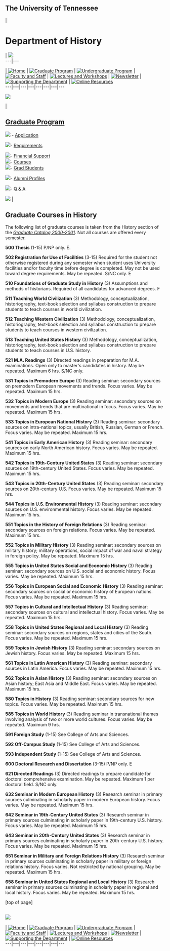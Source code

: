 **The University of Tennessee**  
---  
  
|

# Department of History

| ![](images/top-image.jpg)  
---|---  
  
| [![Home](images/home.gif)](default.html) | [![Graduate
Program](images/grad.gif)](graduate.htm) | [![Undergraduate
Program](images/undrgrad.gif)](undergrad.htm) | [![Faculty and
Staff](images/faculty.gif)](faculty.htm) | [![Lectures and
Workshops](images/lectures.gif)](lectures.htm) |
[![Newsletter](images/newslet.gif)](newslet.htm) | [![Supporting the
Department](images/support.gif)](support.htm) | [![Online
Resources](images/online.gif)](online.htm)  
---|---|---|---|---|---|---|---  
  
![](images/spacer.gif)  
  
|

[Graduate Program](graduate.htm)  
---  
  
![](images/spacer.gif) \- [Application](g-app.htm)  
  
![](images/spacer.gif)\- [Requirements](g-requir.htm)  
  
![](images/spacer.gif)\- [Financial Support](g-financ.htm)  
![](images/spacer.gif)\- [Courses](g-course.htm)  
![](images/spacer.gif)\- [Grad Students](g-students.htm)  
  
![](images/spacer.gif)\- [Alumni Profiles](g-alumni.htm)  
  
![](images/spacer.gif)\- [Q & A](g-questn.htm)  
  


  ![](images/1p-trans.gif) |

## Graduate Courses in History

The following list of graduate courses is taken from the History section of
the  _[Graduate Catalog 2000-2001](http://web.utk.edu/~gsinfo/toc.htm)_. Not
all courses are offered every semester.

**500 Thesis** (1-15) P/NP only. E.

**502 Registration for Use of Facilities** (3-15) Required for the student not
otherwise registered during any semester when student uses University
facilities and/or faculty time before degree is completed. May not be used
toward degree requirements. May be repeated. S/NC only. E

**510 Foundations of Graduate Study in History** (3) Assumptions and methods
of historians. Required of all candidates for advanced degrees. F

**511 Teaching World Civilization** (3) Methodology, conceptualization,
historiography, text-book selection and syllabus construction to prepare
students to teach courses in world civilization.

**512 Teaching Western Civilization** (3) Methodology, conceptualization,
historiography, text-book selection and syllabus construction to prepare
students to teach courses in western civilization.

**513 Teaching United States History** (3) Methodology, conceptualization,
historiography, text-book selection and syllabus construction to prepare
students to teach courses in U.S. history.

**521 M.A. Readings** (3) Directed readings in preparation for M.A.
examinations. Open only to master's candidates in history. May be repeated.
Maximum 6 hrs. S/NC only.

**531 Topics in Premodern Europe** (3) Reading seminar: secondary sources on
premodern European movements and trends. Focus varies. May be repeated.
Maximum 15 hrs.

**532 Topics in Modern Europe** (3) Reading seminar: secondary sources on
movements and trends that are multinational in focus. Focus varies. May be
repeated. Maximum 15 hrs.

**533 Topics in European National History** (3) Reading seminar: secondary
sources on intra-national topics, usually British, Russian, German or French.
Focus varies. May be repeated. Maximum 15 hrs.

**541 Topics in Early American History** (3) Reading seminar: secondary
sources on early North American history. Focus varies. May be repeated.
Maximum 15 hrs.

**542 Topics in 19th-Century United States** (3) Reading seminar: secondary
sources on 19th-century United States. Focus varies. May be repeated. Maximum
15 hrs.

**543 Topics in 20th-Century United States** (3) Reading seminar: secondary
sources on 20th-century U.S. Focus varies. May be repeated. Maximum 15 hrs.

**544 Topics in U.S. Environmental History** (3) Reading seminar: secondary
sources on U.S. environmental history. Focus varies. May be repeated. Maximum
15 hrs.

**551 Topics in the History of Foreign Relations** (3) Reading seminar:
secondary sources on foreign relations. Focus varies. May be repeated. Maximum
15 hrs.

**552 Topics in Military History** (3) Reading seminar: secondary sources on
military history; military operations, social impact of war and naval strategy
in foreign policy. May be repeated. Maximum 15 hrs.

**555 Topics in United States Social and Economic History** (3) Reading
seminar: secondary sources on U.S. social and economic history. Focus varies.
May be repeated. Maximum 15 hrs.

**556 Topics in European Social and Economic History** (3) Reading seminar:
secondary sources on social or economic history of European nations. Focus
varies. May be repeated. Maximum 15 hrs.

**557 Topics in Cultural and Intellectual History** (3) Reading seminar:
secondary sources on cultural and intellectual history. Focus varies. May be
repeated. Maximum 15 hrs.

**558 Topics in United States Regional and Local History** (3) Reading
seminar: secondary sources on regions, states and cities of the South. Focus
varies. May be repeated. Maximum 15 hrs.

**559 Topics in Jewish History** (3) Reading seminar: secondary sources on
Jewish history. Focus varies. May be repeated. Maximum 15 hrs.

**561 Topics in Latin American History** (3) Reading seminar: secondary
sources in Latin America. Focus varies. May be repeated. Maximum 15 hrs.

**562 Topics in Asian History** (3) Reading seminar: secondary sources on
Asian history; East Asia and Middle East. Focus varies. May be repeated.
Maximum 15 hrs.

**580 Topics in History** (3) Reading seminar: secondary sources for new
topics. Focus varies. May be repeated. Maximum 15 hrs.

**585 Topics in World History** (3) Reading seminar in transnational themes
involving analysis of two or more world cultures. Focus varies. May be
repeated. Maximum 9 hrs.

**591 Foreign Study** (1-15) See College of Arts and Sciences.

**592 Off-Campus Study** (1-15) See College of Arts and Sciences.

**593 Independent Study** (1-15) See College of Arts and Sciences.

**600 Doctoral Research and Dissertation** (3-15) P/NP only. E

**621 Directed Readings** (3) Directed readings to prepare candidate for
doctoral comprehensive examination. May be repeated. Maximum 1 per doctoral
field. S/NC only.

**632 Seminar in Modern European History** (3) Research seminar in primary
sources culminating in scholarly paper in modern European history. Focus
varies. May be repeated. Maximum 15 hrs.

**642 Seminar in 19th-Century United States** (3) Research seminar in primary
sources culminating in scholarly paper in 19th-century U.S. history. Focus
varies. May be repeated. Maximum 15 hrs.

**643 Seminar in 20th-Century United States** (3) Research seminar in primary
sources culminating in scholarly paper in 20th-century U.S. history. Focus
varies. May be repeated. Maximum 15 hrs.

**651 Seminar in Military and Foreign Relations History** (3) Research seminar
in primary sources culminating in scholarly paper in military or foreign
relations history. Focus varies. Not restricted by national grouping. May be
repeated. Maximum 15 hrs.

**658 Seminar in United States Regional and Local History** (3) Research
seminar in primary sources culminating in scholarly paper in regional and
local history. Focus varies. May be repeated. Maximum 15 hrs.

[top of page]  
  
![](images/spacer.gif)  
---  
  
| [![Home](images/home.gif)](default.html) | [![Graduate
Program](images/grad.gif)](graduate.htm) | [![Undergraduate
Program](images/undrgrad.gif)](undergrad.htm) | [![Faculty and
Staff](images/faculty.gif)](faculty.htm) | [![Lectures and
Workshops](images/lectures.gif)](lectures.htm) |
[![Newsletter](images/newslet.gif)](newslet.htm) | [![Supporting the
Department](images/support.gif)](support.htm) | [![Online
Resources](images/online.gif)](online.htm)  
---|---|---|---|---|---|---|---  
  


